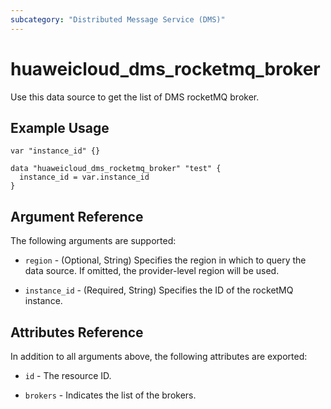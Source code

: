 ```yaml
---
subcategory: "Distributed Message Service (DMS)"
---
```


# huaweicloud_dms_rocketmq_broker

Use this data source to get the list of DMS rocketMQ broker.

## Example Usage

```hcl
var "instance_id" {}

data "huaweicloud_dms_rocketmq_broker" "test" {
  instance_id = var.instance_id
}
```

## Argument Reference

The following arguments are supported:

* `region` - (Optional, String) Specifies the region in which to query the data source.
  If omitted, the provider-level region will be used.

* `instance_id` - (Required, String) Specifies the ID of the rocketMQ instance.

## Attributes Reference

In addition to all arguments above, the following attributes are exported:

* `id` - The resource ID.

* `brokers` - Indicates the list of the brokers.
